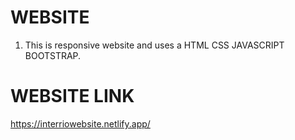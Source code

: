 # WEBSITE
1. This is responsive website and uses a HTML CSS JAVASCRIPT BOOTSTRAP.

# WEBSITE LINK
https://interriowebsite.netlify.app/
